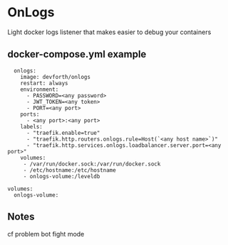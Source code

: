 # OnLogs

Light docker logs listener that makes easier to debug your containers

## docker-compose.yml example
```
  onlogs:
    image: devforth/onlogs
    restart: always
    environment:
      - PASSWORD=<any password>
      - JWT_TOKEN=<any token>
      - PORT=<any port>
    ports:
      - <any port>:<any port>
    labels:
      - "traefik.enable=true"
      - "traefik.http.routers.onlogs.rule=Host(`<any host name>`)"
      - "traefik.http.services.onlogs.loadbalancer.server.port=<any port>"
    volumes:
     - /var/run/docker.sock:/var/run/docker.sock
     - /etc/hostname:/etc/hostname
     - onlogs-volume:/leveldb

volumes:
  onlogs-volume:
```


## Notes
cf problem bot fight mode
